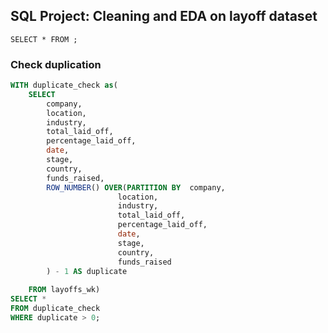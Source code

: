 ## SQL Project: Cleaning and EDA on layoff dataset

```
SELECT * FROM ;
```


### Check duplication
```sql
WITH duplicate_check as(
	SELECT
		company,
		location,
		industry,
		total_laid_off,
		percentage_laid_off,
		date,
		stage,
		country,
		funds_raised,
		ROW_NUMBER() OVER(PARTITION BY 	company,
						location,
						industry,
						total_laid_off,
						percentage_laid_off,
						date,
						stage,
						country,
						funds_raised
		) - 1 AS duplicate
		
	FROM layoffs_wk)
SELECT * 
FROM duplicate_check
WHERE duplicate > 0;
```

